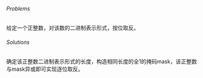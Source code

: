 ###### Problems

给定一个正整数，对该数的二进制表示形式，按位取反。

###### Solutions

确定该正整数二进制表示形式的长度，构造相同长度的全1的掩码mask，该正整数与mask异或即可实现逐位取反。
